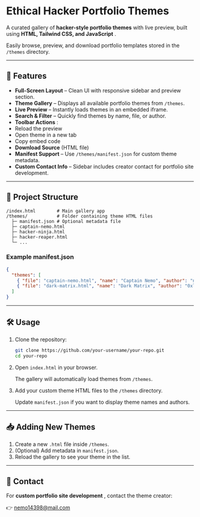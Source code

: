 # Ethical Hacker Portfolio Themes

A curated gallery of **hacker-style portfolio themes** with live preview, built using  **HTML, Tailwind CSS, and JavaScript** .

Easily browse, preview, and download portfolio templates stored in the `/themes` directory.

---

## 🚀 Features

* **Full-Screen Layout** – Clean UI with responsive sidebar and preview section.
* **Theme Gallery** – Displays all available portfolio themes from `/themes`.
* **Live Preview** – Instantly loads themes in an embedded iframe.
* **Search & Filter** – Quickly find themes by name, file, or author.
* **Toolbar Actions** :
* Reload the preview
* Open theme in a new tab
* Copy embed code
* **Download Source** (HTML file)
* **Manifest Support** – Use `/themes/manifest.json` for custom theme metadata.
* **Custom Contact Info** – Sidebar includes creator contact for portfolio site development.

---

## 📂 Project Structure

```
/index.html        # Main gallery app
/themes/           # Folder containing theme HTML files
  ├─ manifest.json # Optional metadata file
  ├─ captain-nemo.html
  ├─ hacker-ninja.html
  ├─ hacker-reaper.html
  └─ ...
```

### Example manifest.json

```json
{
  "themes": [
    { "file": "captain-nemo.html", "name": "Captain Nemo", "author": "nemocyberworld" },
    { "file": "dark-matrix.html", "name": "Dark Matrix", "author": "0xleopards" }
  ]
}
```

---

## 🛠️ Usage

1. Clone the repository:

   ```bash
   git clone https://github.com/your-username/your-repo.git
   cd your-repo
   ```
2. Open `index.html` in your browser.

   The gallery will automatically load themes from `/themes`.
3. Add your custom theme HTML files to the `/themes` directory.

   Update `manifest.json` if you want to display theme names and authors.

---

## 📥 Adding New Themes

1. Create a new `.html` file inside `/themes`.
2. (Optional) Add metadata in `manifest.json`.
3. Reload the gallery to see your theme in the list.

---

## 📧 Contact

For  **custom portfolio site development** , contact the theme creator:

👉 [nemo14398@mail.com](mailto:nemo14398@mail.com)
